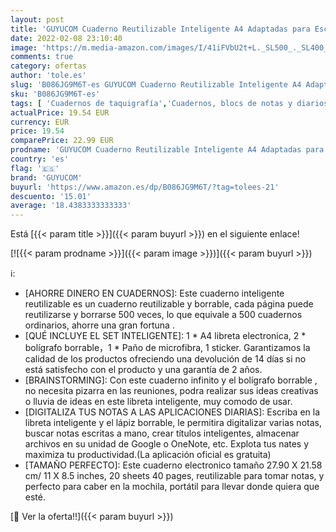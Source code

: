 ```yaml
---
layout: post
title: 'GUYUCOM Cuaderno Reutilizable Inteligente A4 Adaptadas para Escaneo a PDF Mediante APP Incluye Lápiz y Micro paño Borrables para Borrar y Reutilizar el Portátil'
date: 2022-02-08 23:10:40
image: 'https://m.media-amazon.com/images/I/41iFVbU2t+L._SL500_._SL400_.jpg'
comments: true
category: ofertas
author: 'tole.es'
slug: 'B086JG9M6T-es GUYUCOM Cuaderno Reutilizable Inteligente A4 Adaptadas...'
sku: 'B086JG9M6T-es'
tags: [ 'Cuadernos de taquigrafía','Cuadernos, blocs de notas y diarios','Oficina y papelería','Productos de papel para oficina','guyucom','lápiz', ]
actualPrice: 19.54 EUR
currency: EUR
price: 19.54
comparePrice: 22.99 EUR
prodname: 'GUYUCOM Cuaderno Reutilizable Inteligente A4 Adaptadas para Escaneo a PDF Mediante APP Incluye Lápiz y Micro paño Borrables para Borrar y Reutilizar el Portátil'
country: 'es'
flag: '🇪🇸'
brand: 'GUYUCOM'
buyurl: 'https://www.amazon.es/dp/B086JG9M6T/?tag=tolees-21'
descuento: '15.01'
average: '18.4383333333333'
---
```


Está [{{< param title >}}]({{< param buyurl >}}) en el siguiente enlace!

[![{{< param prodname >}}]({{< param image >}})]({{< param buyurl >}})

ℹ️:

- [AHORRE DINERO EN CUADERNOS]: Este cuaderno inteligente reutilizable es un cuaderno reutilizable y borrable, cada página puede reutilizarse y borrarse 500 veces, lo que equivale a 500 cuadernos ordinarios, ahorre una gran fortuna .
- [QUÉ INCLUYE EL SET INTELIGENTE]: 1 * A4 libreta electronica, 2 * bolígrafo borrable，1 * Paño de microfibra, 1 sticker. Garantizamos la calidad de los productos ofreciendo una devolución de 14 días si no está satisfecho con el producto y una garantía de 2 años.
- [BRAINSTORMING]: Con este cuaderno infinito y el bolígrafo borrable , no necesita pizarra en las reuniones, podra realizar sus ideas creativas o lluvia de ideas en este libreta inteligente, muy comodo de usar.
- [DIGITALIZA TUS NOTAS A LAS APLICACIONES DIARIAS]: Escriba en la libreta inteligente y el lápiz borrable, le permitira digitalizar varias notas, buscar notas escritas a mano, crear títulos inteligentes, almacenar archivos en su unidad de Google o OneNote, etc. Explota tus nates y maximiza tu productividad.(La aplicación oficial es gratuita)
- [TAMAÑO PERFECTO]: Este cuaderno electronico tamaño 27.90 X 21.58 cm/ 11 X 8.5 inches, 20 sheets 40 pages, reutilizable para tomar notas, y perfecto para caber en la mochila, portátil para llevar donde quiera que esté.

[🛒 Ver la oferta!!]({{< param buyurl >}})
